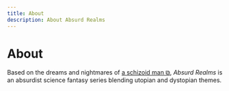 ```yaml
---
title: About
description: About Absurd Realms
---
```


# About
Based on the dreams and nightmares of <a href="https://schizoidnightmares.com/" target="_blank">a schizoid man ⧉</a>, *Absurd Realms* is an absurdist science fantasy series blending utopian and dystopian themes.